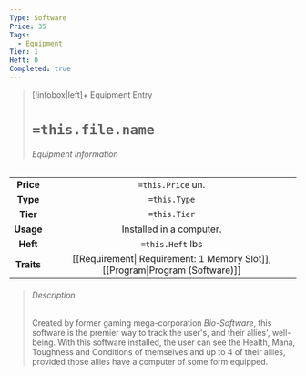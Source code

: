 ```yaml
---
Type: Software
Price: 35
Tags:
  - Equipment
Tier: 1
Heft: 0
Completed: true
---
```

> [!infobox|left]+ Equipment Entry
> # `=this.file.name`
> ###### Equipment Information
|            |                   |
|:----------:|:-----------------:|
| **Price**  | `=this.Price` un. |
| **Type** | `=this.Type` |
|  **Tier**  |   `=this.Tier`    |
| **Usage**  |      Installed in a computer.             |
|  **Heft**  | `=this.Heft` lbs  |
| **Traits** |    [[Requirement\| Requirement: 1 Memory Slot]], [[Program\|Program (Software)]]           |
> ###### *Description*
> Created by former gaming mega-corporation *Bio-Software*, this software is the premier way to track the user's, and their allies', well-being. With this software installed, the user can see the Health, Mana, Toughness and Conditions of themselves and up to 4 of their allies, provided those allies have a computer of some form equipped. 
